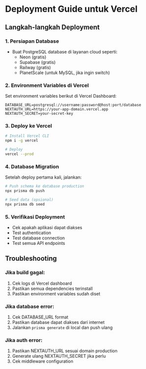 # Deployment Guide untuk Vercel

## Langkah-langkah Deployment

### 1. Persiapan Database
- Buat PostgreSQL database di layanan cloud seperti:
  - Neon (gratis)
  - Supabase (gratis)
  - Railway (gratis)
  - PlanetScale (untuk MySQL, jika ingin switch)

### 2. Environment Variables di Vercel
Set environment variables berikut di Vercel Dashboard:

```
DATABASE_URL=postgresql://username:password@host:port/database
NEXTAUTH_URL=https://your-app-domain.vercel.app
NEXTAUTH_SECRET=your-secret-key
```

### 3. Deploy ke Vercel
```bash
# Install Vercel CLI
npm i -g vercel

# Deploy
vercel --prod
```

### 4. Database Migration
Setelah deploy pertama kali, jalankan:
```bash
# Push schema ke database production
npx prisma db push

# Seed data (opsional)
npx prisma db seed
```

### 5. Verifikasi Deployment
- Cek apakah aplikasi dapat diakses
- Test authentication
- Test database connection
- Test semua API endpoints

## Troubleshooting

### Jika build gagal:
1. Cek logs di Vercel dashboard
2. Pastikan semua dependencies terinstall
3. Pastikan environment variables sudah diset

### Jika database error:
1. Cek DATABASE_URL format
2. Pastikan database dapat diakses dari internet
3. Jalankan `prisma generate` di local dan push ulang

### Jika auth error:
1. Pastikan NEXTAUTH_URL sesuai domain production
2. Generate ulang NEXTAUTH_SECRET jika perlu
3. Cek middleware configuration